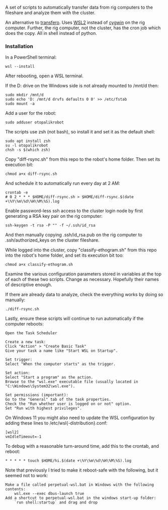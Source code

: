A set of scripts to automatically transfer data from rig computers to the
fileshare and analyze them with the cluster.

An alternative to [transfero](https://github.com/JaneliaSciComp/transfero).
Uses [WSL2](https://learn.microsoft.com/en-us/windows/wsl/) instead of
[cygwin](https://www.cygwin.com/) on the rig computer.  Further, the rig
computer, not the cluster, has the cron job which does the copy.  All in shell
instead of python.

### Installation ###

In a PowerShell terminal:

    wsl --install

After rebooting, open a WSL terminal.

If the D: drive on the Windows side is not already mounted to /mnt/d then:

    sudo mkdir /mnt/d
    sudo echo 'D: /mnt/d drvfs defaults 0 0' >> /etc/fstab
    sudo mount -a

Add a user for the robot:

    sudo adduser otopalikrobot

The scripts use zsh (not bash), so install it and set it as the default shell:

    sudo apt install zsh
    su -l otopalikrobot
    chsh -s $(which zsh)

Copy "diff-rsync.sh" from this repo to the robot's home folder.  Then set its
execution bit:

    chmod a+x diff-rsync.sh

And schedule it to automatically run every day at 2 AM:

    crontab -e
    # 0 2 * * * $HOME/diff-rsync.sh > $HOME/diff-rsync.$(date +\%Y\%m\%d\%H\%M\%S).log

Enable password-less ssh access to the cluster login node by first generating a
RSA key pair on the rig computer:

    ssh-keygen -t rsa -P "" -f ~/.ssh/id_rsa

And then manually copying .ssh/id_rsa.pub on the rig computer to
.ssh/authorized_keys on the cluster fileshare.

While logged into the cluster, copy "classify-ethogram.sh" from this repo into
the robot's home folder, and set its execution bit too:

    chmod a+x classify-ethogram.sh

Examine the various configuration parameters stored in variables at the top of
each of these two scripts.  Change as necessary.  Hopefully their names of
descriptive enough.

If there are already data to analyze, check the everything works by doing so
manually:

    ./diff-rsync.sh

Lastly, ensure these scripts will continue to run automatically if the computer
reboots:

    Open the Task Scheduler

    Create a new task:
    Click "Action" > "Create Basic Task"
    Give your task a name like "Start WSL on Startup". 

    Set trigger:
    Select "When the computer starts" as the trigger. 

    Set action:
    Select "Start a program" as the action. 
    Browse to the "wsl.exe" executable file (usually located in "C:\Windows\System32\wsl.exe"). 

    Set permissions (important):
    Go to the "General" tab of the task properties. 
    Check the "Run whether user is logged on or not" option. 
    Set "Run with highest privileges". 

On Windows 11 you might also need to update the WSL configuration by adding
these lines to /etc/wsl{-distribution}.conf:

    [wsl2]
    vmIdleTimeout=-1

To debug with a reasonable turn-around time, add this to the crontab, and reboot:

	* * * * * touch $HOME/hi.$(date +\%Y\%m\%d\%H\%M\%S).log

Note that previously I tried to make it reboot-safe with the following, but it
seemed not to work:

	Make a file called perpetual-wsl.bat in Windows with the following contents:
		wsl.exe --exec dbus-launch true
	Add a shortcut to perpetual-wsl.bat in the windows start-up folder:
		`run shell:startup` and drag and drop
